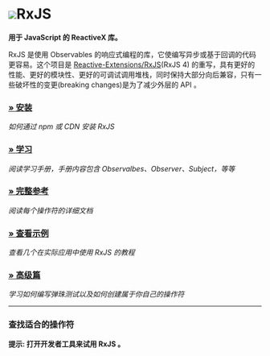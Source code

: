 <h1 class="rx-title"><img src="./manual/asset/Rx_Logo_S.png">RxJS</h1>

**用于 JavaScript 的 ReactiveX 库。**

RxJS 是使用 Observables 的响应式编程的库，它使编写异步或基于回调的代码更容易。这个项目是 [Reactive-Extensions/RxJS](https://github.com/Reactive-Extensions/RxJS)(RxJS 4) 的重写，具有更好的性能、更好的模块性、更好的可调试调用堆栈，同时保持大部分向后兼容，只有一些破坏性的变更(breaking changes)是为了减少外层的 API 。

### [» 安装](./manual/installation.html)
*如何通过 npm 或 CDN 安装 RxJS*
### [» 学习](./manual/overview.html)
*阅读学习手册，手册内容包含 Observalbes、Observer、Subject，等等*
### [» 完整参考](./identifiers.html)
*阅读每个操作符的详细文档*
### [» 查看示例](./manual/tutorial.html)
*查看几个在实际应用中使用 RxJS 的教程*
### [» 高级篇](./manual/usage.html)
*学习如何编写弹珠测试以及如何创建属于你自己的操作符*

- - -

### 查找适合的操作符

<div class="decision-tree-widget"></div>

**提示: 打开开发者工具来试用 RxJS 。**
